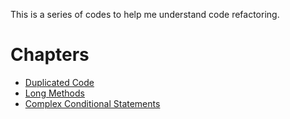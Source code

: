 This is a series of codes to help me understand code refactoring.

# Chapters

- [Duplicated Code](https://github.com/davs28/Code-Refactoring/blob/main/part-01.md)
- [Long Methods](https://github.com/davs28/Code-Refactoring/blob/main/part-02.md)
- [Complex Conditional Statements](https://github.com/davs28/Code-Refactoring/blob/main/part-03.md)
